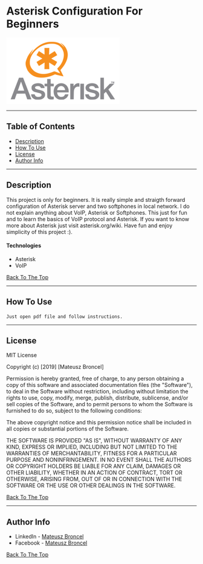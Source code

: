 # Asterisk Configuration For Beginners

![Project Image](Asterisk.png)


---
## Table of Contents

- [Description](#description)
- [How To Use](#how-to-use)
- [License](#license)
- [Author Info](#author-info)

---

## Description

This project is only for beginners. It is really simple and straigth forward configuration of Asterisk server and two softphones in local network. I do not explain anything about VoIP, Asterisk or Softphones. This just for fun and to learn the basics of VoIP protocol and Asterisk. If you want to know more about Asterisk just visit asterisk.org/wiki. Have fun and enjoy simplicity of this project :). 

#### Technologies

- Asterisk
- VoIP

[Back To The Top](#read-me-template)

---

## How To Use
    Just open pdf file and follow instructions.
    

---

## License

MIT License

Copyright (c) [2019] [Mateusz Broncel]

Permission is hereby granted, free of charge, to any person obtaining a copy
of this software and associated documentation files (the "Software"), to deal
in the Software without restriction, including without limitation the rights
to use, copy, modify, merge, publish, distribute, sublicense, and/or sell
copies of the Software, and to permit persons to whom the Software is
furnished to do so, subject to the following conditions:

The above copyright notice and this permission notice shall be included in all
copies or substantial portions of the Software.

THE SOFTWARE IS PROVIDED "AS IS", WITHOUT WARRANTY OF ANY KIND, EXPRESS OR
IMPLIED, INCLUDING BUT NOT LIMITED TO THE WARRANTIES OF MERCHANTABILITY,
FITNESS FOR A PARTICULAR PURPOSE AND NONINFRINGEMENT. IN NO EVENT SHALL THE
AUTHORS OR COPYRIGHT HOLDERS BE LIABLE FOR ANY CLAIM, DAMAGES OR OTHER
LIABILITY, WHETHER IN AN ACTION OF CONTRACT, TORT OR OTHERWISE, ARISING FROM,
OUT OF OR IN CONNECTION WITH THE SOFTWARE OR THE USE OR OTHER DEALINGS IN THE
SOFTWARE.

[Back To The Top](#read-me-template)

---

## Author Info

- LinkedIn - [Mateusz Broncel](https://www.linkedin.com/in/mateusz-broncel-339921149/)
- Facebook - [Mateusz Broncel](https://www.facebook.com/profile.php?id=100002577283334)

[Back To The Top](#read-me-template)
